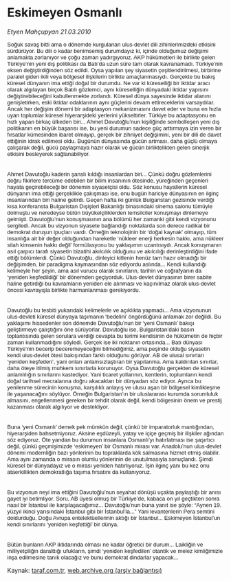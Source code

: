 # Eskimeyen Osmanlı

*Etyen Mahçupyan 21.03.2010*

<div class="yazi"><p class="MsoNormal" style="MARGIN: 0cm 0cm 0pt"><span style="FONT-FAMILY: 'Times New Roman','serif'; mso-bidi-font-size: 12.0pt"><font face="Arial"><font size="2">Soğuk savaş bitti ama o dönemde kurgulanan ulus-devlet dili zihinlerimizdeki etkisini sürdürüyor. Bu dili o kadar benimsemiş durumdayız ki, içinde olduğumuz değişimi anlamakta zorlanıyor ve çoğu zaman yadırgıyoruz. AKP hükümetleri ile birlikte gelen Türkiye’nin yeni dış politikası da Batı’da uzun süre tam olarak kavranamadı. Türkiye’nin eksen değiştirdiğinden söz edildi. Oysa yapılan şey siyasetin çeşitlendirilmesi, birbirine paralel giden ikili veya bölgesel ilişkilerin birlikte amaçlanmasıydı. Gerçekte bu bakış küresel dünyanın ima ettiği doğal bir durumdu. Ne var ki küreselliği bir iktidar aracı olarak algılayan birçok Batılı gözlemci, aynı küreselliğin dünyadaki iktidar yapısını değiştirebileceğini kabullenmekte zorlandı. Küresel dünya sayesinde iktidar alanını genişletirken, eski iktidar odaklarının aynı güçlerini devam ettireceklerini varsaydılar. Ancak her değişim dönemi bir adaptasyon mekanizmasını davet eder ve buna en hızla uyan toplumlar küresel hiyerarşideki yerlerini yükseltirler. Türkiye bu adaptasyonu en hızlı yapan birkaç ülkeden biri... Ahmet Davutoğlu’nun kişiliğinde sembolleşen yeni dış politikanın en büyük başarısı ise, bu yeni durumun sadece güç arttırmaya izin veren bir fırsatlar kümesinden ibaret olmayıp, gerçek bir zihniyet değişimini, yeni bir dili de davet ettiğinin idrak edilmesi oldu. Bugünün dünyasında gücün artması, daha güçlü olmaya çalışarak değil, gücü paylaşmaya hazır olarak ve gücün birliktelikten gelen sinerjik etkisini besleyerek sağlanabiliyor.<?xml:namespace prefix = o ns = "urn:schemas-microsoft-com:office:office" /><o:p></o:p></font></font></span></p>
<p class="MsoNormal" style="MARGIN: 0cm 0cm 0pt; TEXT-INDENT: 18pt"><span style="FONT-FAMILY: 'Times New Roman','serif'; mso-bidi-font-size: 12.0pt"><br/><br/><font face="Arial"><font size="2">Ahmet Davutoğlu kaderin şanslı kıldığı insanlardan biri... Çünkü doğru gözlemlerini doğru fikirlere tercüme edebilen bir bilim insanının ötesinde, yüreğinden geçenleri hayata geçirebileceği bir dönemin siyasetçisi oldu. Söz konusu hayallerin küresel dünyanın ima ettiği gerçeklikle çakışması ise, onu bugün hariciye dünyasının en ilginç insanlarından biri haline getirdi. Geçen hafta iki günlük Bulgaristan gezisinde verdiği kısa konferansta Bulgaristan Dışişleri Bakanlığı binasındaki sinema salonu tümüyle dolmuştu ve neredeyse bütün büyükelçiliklerden temsilciler konuşmayı dinlemeye gelmişti. Davutoğlu’nun konuşmasının ana bölümü her zamanki gibi kendi vizyonunu sergiledi. Ancak bu vizyonun siyasete bağlandığı noktalarda son derece radikal bir demokrat duruşun ipuçları vardı. Örneğin teknolojinin bir ‘doğal kaynak’ olmayıp, tüm insanlığa ait bir değer olduğundan hareketle ‘nükleer enerji herkesin hakkı, ama nükleer silah kimsenin hakkı değil’ formülasyonu bu yaklaşımın uzantısıydı. Ancak konuşmanın asıl çarpıcı tarafı siyasetin bizatihi akılcılık olduğunu ve akılcılığı derinleştirdiğini ifade ettiği bölümlerdi. Çünkü Davutoğlu, dinleyici kitlenin henüz tam hazır olmadığı bir değişimden, bir paradigma kaymasından söz ediyordu aslında... Kendi kullandığı kelimeyle her şeyin, ama asıl vurucu olarak sınırların, tarihin ve coğrafyanın da ‘yeniden keşfedildiği’ bir dönemden geçiyorduk. Ulus-devlet dünyasının birer sabite haline getirdiği bu kavramların yeniden ele alınması ve kaçınılmaz olarak ulus-devlet öncesi kavrayışla birlikte harmanlanması gerekiyordu.<o:p></o:p></font></font></span></p>
<p class="MsoNormal" style="MARGIN: 0cm 0cm 0pt; TEXT-INDENT: 18pt"><span style="FONT-FAMILY: 'Times New Roman','serif'; mso-bidi-font-size: 12.0pt"><br/><br/><font face="Arial"><font size="2">Davutoğlu bu tesbiti yukarıdaki kelimelerle ve açıklıkta yapmadı... Ama vizyonunun ulus-devleti küresel dünyaya taşımanın ‘bedelini’ öngördüğünü anlamak zor değildi. Bu yaklaşımı hissedenler son dönemde Davutoğlu’nun bir ‘yeni Osmanlı’ bakışı geliştirmeye çalıştığını öne sürüyorlar. Davutoğlu ise, Bulgaristan’daki basın toplantısında gelen sorulara verdiği cevapta bu terimi kendisinin de hükümetin de hiçbir zaman kullanmadığını söyledi. Gerçek ise iki noktanın ortasında... Batı dünyası Türkiye’nin becerip beceremeyeceğini bilmediğimiz, ama peşinde olduğu siyasetin kendi ulus-devlet ötesi bakışından farklı olduğunu görüyor. AB de ulusal sınırları ‘yeniden keşfeden’, yani onları anlamsızlaştıran bir yapılanma. Ama kaldırılan sınırlar, daha öteye itilmiş muhkem sınırlarla korunuyor. Oysa Davutoğlu gerçekten de küresel anlamlılığın sınırlarını kastediyor. Yani ticaret yollarının, kentlerin, toplumların kendi doğal tarihsel mecralarına doğru akacakları bir dünyadan söz ediyor. Ayrıca bu yenilenme sürecinin konuşma, karşılıklı anlayış ve ulusu aşan bir bölgesel kimlikleşme ile yaşanacağını söylüyor. Örneğin Bulgaristan’ın bir uluslararası kurumda sorumluluk almasını, engellenmesi gereken bir tehdit olarak değil, kendi bölgesinin önem ve prestij kazanması olarak algılıyor ve destekliyor. <o:p></o:p></font></font></span></p>
<p class="MsoNormal" style="MARGIN: 0cm 0cm 0pt; TEXT-INDENT: 18pt"><span style="FONT-FAMILY: 'Times New Roman','serif'; mso-bidi-font-size: 12.0pt"><br/><br/><font face="Arial"><font size="2">Buna ‘yeni Osmanlı’ demek pek mümkün değil, çünkü bir imparatorluk mantığından, hiyerarşiden bahsetmiyoruz. Aksine eşdüzeyli, yatay ve içiçe geçmiş bir ilişkiler ağından söz ediyoruz. Öte yandan bu durumun insanlara Osmanlı’yı hatırlatması ise şaşırtıcı değil, çünkü geçmişimizde ‘eskimeyen’ bir Osmanlı mirası var. Anadolu’nun ulus-devlet dönemi modernliğin bazı yönlerinin bu topraklarda kök salmasına hizmet etmiş olabilir. Ama aynı zamanda o mirasın olumlu yönlerinin de unutulmasıyla sonuçlandı. Şimdi küresel bir dünyadayız ve o mirası yeniden hatırlıyoruz. İşin ilginç yanı bu kez onu ataerkillikten demokratlığa taşıma fırsatını da kullanıyoruz.<o:p></o:p></font></font></span></p>
<p class="MsoNormal" style="MARGIN: 0cm 0cm 0pt; TEXT-INDENT: 18pt"><span style="FONT-FAMILY: 'Times New Roman','serif'; mso-bidi-font-size: 12.0pt"><br/><br/><font face="Arial"><font size="2">Bu vizyonun neyi ima ettiğini Davutoğlu’nun seyahat dönüşü uçakta paylaştığı bir anısı gayet iyi betimliyor. Soru, AB üyesi olmuş bir Türkiye’de, kabaca on yıl geçtikten sonra nasıl bir İstanbul ile karşılaşacağımız... Davutoğlu’nun buna yanıt ise şöyle: “Aynen 19. yüzyıl ikinci yarısındaki İstanbul gibi bir İstanbul’la...” Yani levantenlerin Pera semtini doldurduğu, Doğu Avrupa entelektüellerinin aktığı bir İstanbul... Eskimeyen İstanbul’un kendi sınırlarını ‘yeniden keşfettiği’ bir dünya. <o:p></o:p></font></font></span></p>
<p class="MsoNormal" style="MARGIN: 0cm 0cm 0pt; TEXT-INDENT: 18pt"><span style="FONT-FAMILY: 'Times New Roman','serif'; mso-bidi-font-size: 12.0pt"><br/><br/><font face="Arial"><font size="2">Bütün bunların AKP iktidarında olması ne kadar öğretici bir durum... Laikliğin ve milliyetçiliğin daralttığı ufukların, şimdi ‘yeniden keşfedilen’ otantik ve melez kimliğimizle inşa edilmesine tanık olacağız ve bunu demokrat dindarlar yapacak... <o:p></o:p></font></font></span></p>
</div>

Kaynak: [taraf.com.tr](http://www.taraf.com.tr:80/makale/10552.htm), [web.archive.org (arşiv bağlantısı)](http://web.archive.org/web/20100324043135/http://www.taraf.com.tr:80/makale/10552.htm)
